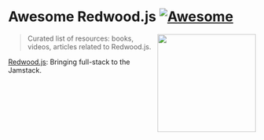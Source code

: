 # Awesome Redwood.js [![Awesome](https://awesome.re/badge.svg)](https://awesome.re)[](https://img.shields.io/badge/unicodeveloper-approved-brightgreen.svg)

[<img src="https://avatars2.githubusercontent.com/u/45050444?v=4" width="200" align="right" width="250">](https://github.com/redwoodjs/redwood/)

> Curated list of resources: books, videos, articles related to Redwood.js.

[Redwood.js](https://github.com/redwoodjs/redwood/): Bringing full-stack to the Jamstack.

